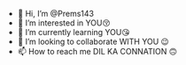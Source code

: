 - 👋 Hi, I’m @Prems143
- 👀 I’m interested in YOU😚
- 🌱 I’m currently learning YOU😘
- 💞️ I’m looking to collaborate WITH YOU 😉
- 📫 How to reach me DIL KA CONNATION 🙃

<!---
Prems143/Prems143 is a ✨ special ✨ repository because its `README.md` (this file) appears on your GitHub profile.
You can click the Preview link to take a look at your changes.
--->
